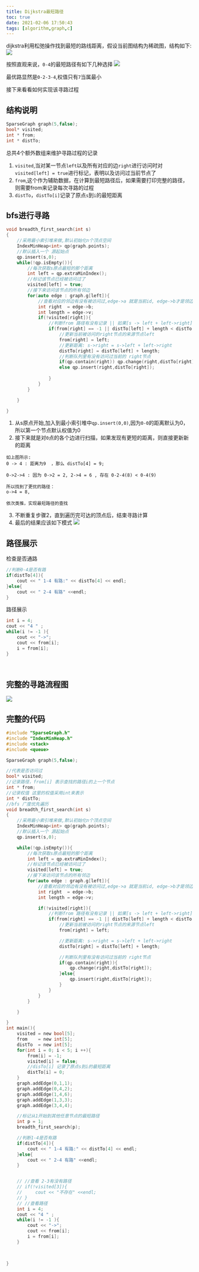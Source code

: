 ```yaml
---
title: Dijkstra最短路径
toc: true
date: 2021-02-06 17:50:43
tags: [algorithm,graph,c]
---
```


dijkstra利用松弛操作找到最短的路线距离，假设当前图结构为稀疏图，结构如下:
![](/images/blog/graph/BGTRJIKUBX.png)

按照直观来说，`0-4`的最短路径有如下几种选择
![](/images/blog/graph/VVKKYYDLXB.png)

最优路显然是`0-2-3-4`,权值只有`7`当属最小

接下来看看如何实现该寻路过程

## 结构说明
```c
SparseGraph graph(5,false);
bool* visited;
int * from;
int * distTo;
```
总共4个额外数组来维护寻路过程的记录

1. `visited`,当对某一节点`left`以及所有对应的边`right`进行访问时对`visited[left] = true`进行标记，表明以及访问过当前节点了
2. `from`,这个作为辅助数据，在计算到最短路径后，如果需要打印完整的路径，则需要from来记录每次寻路的过程
3. `distTo`，`distTo[i]`记录了原点`s`到`i`的最短距离

## bfs进行寻路
```c
void breadth_first_search(int s)
{
    //采用最小索引堆来做,默认初始化n个顶点空间
    IndexMinHeap<int> qp(graph.points);
    //默认插入一个 源起始点
    qp.insert(s,0);
    while(!qp.isEmpty()){
        //每次获取s原点最短的那个距离
        int left = qp.extraMinIndex();
        //标记该节点已经被访问过了
        visited[left] = true;
        //接下来访问该节点的所有邻边
        for(auto edge : graph.g[left]){
            //查看对应的邻边有没有被访问过,edge->a 就是当前id, edge->b才是领边 edge->v 代表权值
            int right  = edge->b;
            int length = edge->v; 
            if(!visited[right]){
                //判断from 路径有没有记录 || 如果[s -> left + left->right] < [s -> right] 说明找到了更短的距离
                if(from[right] == -1 || distTo[left] + length < distTo[right]){
                    //更新当前被访问的right节点的来源节点left
                    from[right] = left;
                    //更新距离: s->right = s->left + left->right
                    distTo[right] = distTo[left] + length;
                    //判断队列里有没有访问过当前的 right节点
                    if(qp.contain(right)) qp.change(right,distTo[right]);
                    else qp.insert(right,distTo[right]);
                    
                }
            }
        }

    }

}
```
1. 从s原点开始,加入到最小索引堆中`qp.insert(0,0)`,因为`0-0`的距离默认为0，所以第一个节点默认权值为0 
2. 接下来就是对`0`点的各个边进行扫描，如果发现有更短的距离，则直接更新新的距离
```
如上图所示:
0 -> 4 : 距离为9  ，那么 distTo[4] = 9;

0->2->4 : 因为 0->2 = 2, 2->4 = 6 , 存在 0-2-4(8) < 0-4(9)

所以找到了更优的路径：
o->4 = 8,

依次类推，实现最短路径的查找
```
3. 不断重复步骤2，直到遍历完可达的顶点后，结束寻路计算
4. 最后的结果应该如下模式
![](/images/blog/graph/XWBXUNRBCW.png)

## 路径展示
检查是否通路
```c
//判断0-4是否有路
if(distTo[4]){
    cout << " 1-4 有路:" << distTo[4] << endl;
}else{
    cout << " 2-4 有路" <<endl;
}

```

路径展示
```c
int i = 4;
cout << "4 " ;
while(i != -1 ){
    cout << "->";
    cout << from[i];
    i = from[i];
}

   
```

## 完整的寻路流程图

![](/images/blog/graph/QYGEZQYLNK.png)

## 完整的代码
```c
#include "SparseGraph.h"
#include "IndexMinHeap.h"
#include <stack>
#include <queue>

SparseGraph graph(5,false);

//代表是否访问过
bool* visited;
//记录路径，from[i] 表示查找的路径i的上一个节点
int * from;
//记录权值 这里的权值采用int来表示
int * distTo;
//bfs 广度优先遍历
void breadth_first_search(int s)
{
    //采用最小索引堆来做,默认初始化n个顶点空间
    IndexMinHeap<int> qp(graph.points);
    //默认插入一个 源起始点
    qp.insert(s,0);

    while(!qp.isEmpty()){
        //每次获取s原点最短的那个距离
        int left = qp.extraMinIndex();
        //标记该节点已经被访问过了
        visited[left] = true;
        //接下来访问该节点的所有邻边
        for(auto edge : graph.g[left]){
            //查看对应的邻边有没有被访问过,edge->a 就是当前id, edge->b才是领边 edge->v 代表权值
            int right  = edge->b;
            int length = edge->v; 

            if(!visited[right]){
                //判断from 路径有没有记录 || 如果[s -> left + left->right] < [s -> right] 
                if(from[right] == -1 || distTo[left] + length < distTo[right]){
                    //更新当前被访问的right节点的来源节点left
                    from[right] = left;

                    //更新距离: s->right = s->left + left->right
                    distTo[right] = distTo[left] + length;

                    //判断队列里有没有访问过当前的 right节点
                    if(qp.contain(right)){
                        qp.change(right,distTo[right]);
                    }else{
                        qp.insert(right,distTo[right]);
                    }
                }
            }
        }

    }

}
int main(){
    visited = new bool[5];
    from    = new int[5];
    distTo  = new int[5];
    for(int i = 0; i < 5; i ++){
        from[i] = -1;
        visited[i] = false;
        //disTo[i] 记录了原点s到i的最短距离
        distTo[i] = 0;
    }
    graph.addEdge(0,1,1);
    graph.addEdge(0,4,2);
    graph.addEdge(1,4,6);
    graph.addEdge(1,3,3);
    graph.addEdge(3,4,4);

    //标记从1开始到其他任意节点的最短路径
    int p = 1;
    breadth_first_search(p);

    //判断1-4是否有路
    if(distTo[4]){
        cout << " 1-4 有路:" << distTo[4] << endl;
    }else{
        cout << " 2-4 有路" <<endl;
    }


    // //查看 2-3有没有路径
    // if(!visited[3]){
    //     cout << "不存在" <<endl;
    // }
    // //查看路径
    int i = 4;
    cout << "4 " ;
    while(i != -1 ){
        cout << "->";
        cout << from[i];
        i = from[i];
    }

   

}
```
